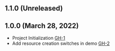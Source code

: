 ## 1.1.0 (Unreleased)

## 1.0.0 (March 28, 2022)
- Project Initialization [GH-1](https://github.com/terraform-alicloud-modules/terraform-alicloud-acr-personal/pull/1)
- Add resource creation switches in demo [GH-2](https://github.com/terraform-alicloud-modules/terraform-alicloud-acr-personal/pull/2)
